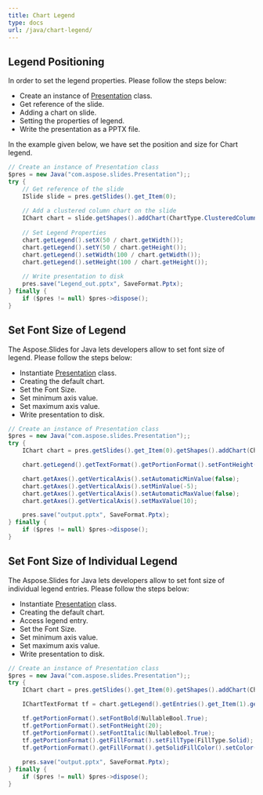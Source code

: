 ```yaml
---
title: Chart Legend
type: docs
url: /java/chart-legend/
---
```


## **Legend Positioning**
In order to set the legend properties. Please follow the steps below:

- Create an instance of [Presentation](https://apireference.aspose.com/slides/java/com.aspose.slides/Presentation) class.
- Get reference of the slide.
- Adding a chart on slide.
- Setting the properties of legend.
- Write the presentation as a PPTX file.

In the example given below, we have set the position and size for Chart legend.

```java
// Create an instance of Presentation class
$pres = new Java("com.aspose.slides.Presentation");;
try {
    // Get reference of the slide
    ISlide slide = pres.getSlides().get_Item(0);
    
    // Add a clustered column chart on the slide
    IChart chart = slide.getShapes().addChart(ChartType.ClusteredColumn, 50, 50, 500, 500);
    
    // Set Legend Properties
    chart.getLegend().setX(50 / chart.getWidth());
    chart.getLegend().setY(50 / chart.getHeight());
    chart.getLegend().setWidth(100 / chart.getWidth());
    chart.getLegend().setHeight(100 / chart.getHeight());
    
    // Write presentation to disk
    pres.save("Legend_out.pptx", SaveFormat.Pptx);
} finally {
    if ($pres != null) $pres->dispose();
}
```

## **Set Font Size of Legend**
The Aspose.Slides for Java lets developers allow to set font size of legend. Please follow the steps below: 

- Instantiate [Presentation](https://apireference.aspose.com/slides/java/com.aspose.slides/Presentation) class.
- Creating the default chart.
- Set the Font Size.
- Set minimum axis value.
- Set maximum axis value.
- Write presentation to disk.

```java
// Create an instance of Presentation class
$pres = new Java("com.aspose.slides.Presentation");;
try {
    IChart chart = pres.getSlides().get_Item(0).getShapes().addChart(ChartType.ClusteredColumn, 50, 50, 600, 400);

    chart.getLegend().getTextFormat().getPortionFormat().setFontHeight(20);

    chart.getAxes().getVerticalAxis().setAutomaticMinValue(false);
    chart.getAxes().getVerticalAxis().setMinValue(-5);
    chart.getAxes().getVerticalAxis().setAutomaticMaxValue(false);
    chart.getAxes().getVerticalAxis().setMaxValue(10);

    pres.save("output.pptx", SaveFormat.Pptx);
} finally {
    if ($pres != null) $pres->dispose();
}
```

## **Set Font Size of Individual Legend**
The Aspose.Slides for Java lets developers allow to set font size of individual legend entries. Please follow the steps below: 

- Instantiate [Presentation](https://apireference.aspose.com/slides/java/com.aspose.slides/Presentation) class.
- Creating the default chart.
- Access legend entry.
- Set the Font Size.
- Set minimum axis value.
- Set maximum axis value.
- Write presentation to disk.

```java
// Create an instance of Presentation class
$pres = new Java("com.aspose.slides.Presentation");;
try {
    IChart chart = pres.getSlides().get_Item(0).getShapes().addChart(ChartType.ClusteredColumn, 50, 50, 600, 400);

    IChartTextFormat tf = chart.getLegend().getEntries().get_Item(1).getTextFormat();

    tf.getPortionFormat().setFontBold(NullableBool.True);
    tf.getPortionFormat().setFontHeight(20);
    tf.getPortionFormat().setFontItalic(NullableBool.True);
    tf.getPortionFormat().getFillFormat().setFillType(FillType.Solid);
    tf.getPortionFormat().getFillFormat().getSolidFillColor().setColor(Color.BLUE);
    
    pres.save("output.pptx", SaveFormat.Pptx);
} finally {
    if ($pres != null) $pres->dispose();
}
```

